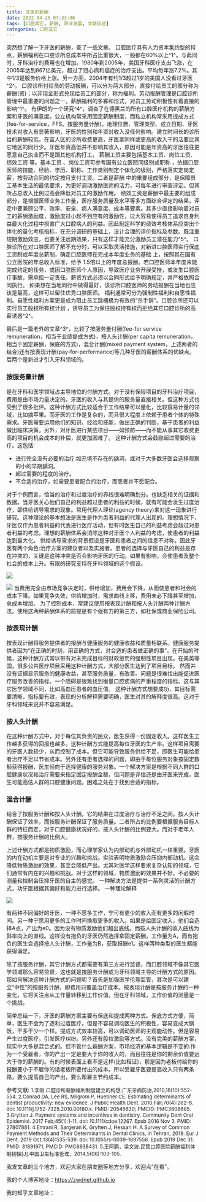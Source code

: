 ```yaml
---
title: 牙医的薪酬
date: 2022-04-25 07:33:06
tags: [口腔其它, 薪酬, 职业发展, 文献综述]
categories: 口腔其它
---
```

突然想了解一下牙医的薪酬，查了一些文章。
口腔医疗具有人力资本集约型的特点，薪酬福利在口腔诊所总成本中所占比重很大，一般都在60%以上^1^。与此同时，牙科治疗的费用也在增加。1980年到2005年，美国牙科医疗支出飞涨，在2005年达到867亿美元，超过了冠心病和癌症的治疗支出。平均每年涨7.2%。其中1/3是服务价格上涨。另一方面，2004年有约1/3超过1岁的美国人没看过牙医^2^。
口腔诊所付给员的劳动报酬，可以分为两大部分，直接付给员工的部分称为薪酬(资)；以非现金形式兑现给员工的部分，称为福利。劳动报酬管理是口腔诊所管理中最重要的问题之一。薪酬福利的多寡和形式，对员工劳动积极性有着直接的影响^1^。
有伊朗的一个研究^4^，调查了在德黑兰的所有口腔医疗机构的薪酬方案和牙医的满意度。公立机构常采用固定薪酬制度，而私立机构常采用提成方式(fee-for-service，FFS。按服务量计酬)。地理位置、管理类型、成立日期、牙医技术对收入有显著影响，牙医的性别和年资对收入没任何影响。建立时间长的诊所给的薪酬较低。在富人区的诊所收费更高，牙医拿同样或更高的收入干的活要比其它地区的同行少。牙医年资高低并不影响其收入，原因可能是年资高的牙医往往更愿意自己执业而不是跟其他机构打工。
薪酬工资主要包括基本工资、岗位工资、绩效工资 等。基本工资 、岗位工资可参考国有公立医院同级别或职称 ，依据口腔医师的技能、经验、学历、职称、工作类别制定个体化的级别，严格落实定岗定薪，按劳动合同的约定按月支付工资。二者是薪酬 中的重要组成部分，是保障员工基本生活的最低要求，为更好调动激励医师的活力，可每年进行审查评定。但其所占总收入比例过高会降低对员工的激励作用。
绩效工资是薪酬中最主要的组成部分，是根据医师业务工作量，医疗服务质量及水平等多方面综合评定的结果，评定中要兼顾公平、效率、安全、病人满意度、成本等要素。其多少直接影响着对员工的薪酬激励度，激励度过小起不到应有的激励性，过大容易使得员工追求自身利益最大化过程中损害广大口腔病人的利益。因此制定科学的绩效考核体系应突出个体化的量化考核指标，在充分调研的基础上，设计合理的评价指标及参数。既注重短期激励效应，也要关注远期效果，只有这样才能充分激励员工潜在能力^5^。
口腔诊所在对口腔医师了解不充分时，可以采取灵活措施，对新进口腔医师实行保底工资制或年度总薪制，确定口腔医师在完成本年度业务的基础  上，按照其在国有公立医院的年总收入标准，给予  1.5倍以上的年度总报酬。若口腔医师本年度未能  完成约定的任务，或因口腔医师个人原因，导致医疗业务开展受挫，或发生口腔医疗事故，需承担一定责任。薪资方式必须以合同形式给予明确规定，并严格依照合同执行。
如果想在当地同行中做得最好，该诊所口腔医师的劳动报酬在当地也应该是最高，这样可以留住优秀口腔医师。
福利通常可分为强制性福利和自愿性福利。自愿性福利方案更是成为阻止员工跳槽极为有效的“杀手锏”。口腔诊所还可以实行员工股权所有权计划 ，诱导员工为保住股权持有权而拒绝其它口腔诊所的高薪诱惑^2^。

最后是一篇老外的文章^3^，比较了按服务量付酬(fee-for service remuneration，相当于业绩提成方式)，按人头计酬(per capita remuneration，相当于固定薪酬，保底的方式)，混合计酬(mixed payment system，上述两者的结合)还有按表现计酬(pay-for-performance)等几种牙医的薪酬体系的优缺点。后两个是新进才引入牙科领域的。
### 按服务量计酬
是在牙科和医学领域占主导地位的付酬方式。对于没有保险项目的牙科治疗项目，费用是由市场力量决定的。牙医的收入与其提供的服务量直接相关。但这种方式也受到了很多批评。这种计酬方式比较适合于工作结果可以量化，比较容易计量的领域，比如摘苹果。而牙医的工作是复杂的，而且很大程度上依赖于患者个体的特殊需求。牙医需要运用他们的知识、经验和技能，做出正确的判断，基于患者的利益做出临床决策。另外，对牙医进行某些项目——如预防——而不能从事其它收费更高的项目的机会成本的补偿，就更加困难了。
这种计酬方式会鼓励超过需要的治疗。这包括:
- 进行完全没有必要的治疗:如充填不存在的龋洞，或对于大多数牙医会选择观察的小的早期龋洞。
- 超过需要的程度的治疗。
- 不合适的治疗，如需要患者配合的治疗，而患者并不愿配合。

对于个例而言，恰当的治疗和过度治疗的界线很难明确划分。也缺乏相关的证据和数据。当牙医关心他们自己的利益超过患者的利益的时候，就有可能会发生过度治疗，即供给诱导需求的现象。常用代理人理论(agency theory)来对这一现象进行研究。这种理论的基本想法是医生是作为患者利益的代理人出现的。理想情况下，牙医仅作为患者利益的代表进行医疗活动，但有时医生自己的利益考虑会超过对患者利益的考虑。理想的薪酬体系会消除这种对牙医个人利益的考虑，使患者的利益达到最大化。
供给诱导需求的背景假设是牙医和患者之间的信息不对称。因此牙医有两个角色:治疗方案的建议者以及实施者。患者的选择与牙医自己的利益是存在冲突的，关键是这种冲突是否会影响牙医的行动。如果有影响，会使患者及整个社会的成本上升。有限的研究支持在牙科领域的这个假设。

![](https://zymblog-1258069789.cos.ap-chengdu.myqcloud.com/blog0293-salary/01.jpg)

![](https://zymblog-1258069789.cos.ap-chengdu.myqcloud.com/blog0293-salary/02.jpg)
当费用完全由市场竞争决定时，供给增加，费用会下降，从而使患者和社会的成本下降。如果竞争失效，供给增加时，需求曲线上移，费用未必下降甚至增加，总成本增加。
为了控制成本，常建议使用按表现计酬和按人头计酬两种计酬方法。使用这两种薪酬体系的前提是有个强有力的第三方，如社保或商业保险公司。

### 按表现计酬
按表现计酬将服务提供者的报酬与健康服务的健康收益和质量相联系。健康服务提供者因为“在正确的时刻，用正确的方式，对合适的患者做正确的事”。在开始的时候，这种计酬方式常以带有对未完成目标的财政惩罚的强制性项目出现。在美英等国，很多公共医疗项目采用这种计酬方式，大部分医生达到了项目目标。
然而并没有证据显示服务的健康收益，甚至服务质量，有改善。问题是很难找出能促进医疗服务改善的指标。一个阻碍是很难找到衡量口腔疾病的严重程度的指标。这与其它医学领域不同，比如高血压患者的血压值。
这种计酬方式想要成功，其目标需要清晰，指标要有效，表现的分析解释需要明确，医生对其的解释度很高。这对于牙科领域来说并不容易满足。
### 按人头计酬
在这种计酬方式中，对于每位其负责的民众，医生获得一份固定收入。这样医生工作越多获得的回报也越多。这种计酬方式能提高每位牙医的生产率。这样项目需要的牙医人数较少，从而控制了成本。但它可能导致服务供给不足，即医生可能给患者治疗不足以节省成本。另外还有患者选择的问题，即由于每位服务对象按固定数额获得报酬，医生倾向于选择健康的服务对象。一个解决方案是根据不同人群的口腔健康状况和治疗需要来指定固定报酬金额，但问题是评估还是由牙医来完成，医生可能高估人群的口腔健康问题。困难之处在于找到合适的指标。
### 混合计酬
结合了按服务计酬和按人头计酬。它的结果在过度治疗与治疗不足之间。按人头计酬保证了效率，而按服务计酬保证了服务质量。二者所占的比例要根据服务目标人群的特征而定，对于口腔健康状况好的，按人头计酬的比例要大。而对于老年人群，按服务计酬的比例大。

上述计酬方式都是物质激励，而心理学家认为内部动机与外部动机一样重要。牙医的内在动机主要是对专业的兴趣和挑战。实验表明物质激励会压抑内部动机。这会降低物质激励的效果，甚至会降低产出。尤其对医学这样要求复杂认知的领域，它们通常有内在的兴趣和挑战。对于这样的领域，物质激励的效果并不好。不必要的测量和控制会压抑牙医的自主的感觉。
一种解决方法是提供一系列灵活的计酬方式，功牙医根据其偏好和能力进行选择。
一种理论解释

![](https://zymblog-1258069789.cos.ap-chengdu.myqcloud.com/blog0293-salary/03.jpg)

有两种不同偏好的牙医，一种不愿多工作，宁可有更少的收入而有更多的闲暇时间。另一种宁愿用更多的工作时间换取更多的收入。如果是给固定收入，他们会选择A点，产出为e0。因为没有物质激励他们超出底线。而按人头计酬的收入曲线为斜率向上的直线。这样没有抱负的牙医仍然选择拿固定薪酬，工作量为A，而有抱负的医生会选择按人头计酬，工作量为B，获取报酬e1。这样两种类型的医生都能获得满足。

除了按服务计酬，其它计酬方式都需要有第三方进行监督，而口腔领域不像其它医学领域那么容易监督，这也就是按服务计酬成为牙科领域主导的计酬方式的原因。那如何解决这种计酬方式的问题呢？首先是加强医学伦理监管，其次是可以建立“中性”的按服务计酬，即费用只覆盖治疗成本。按表现计酬是按服务计酬的一种变化，它将关注点从工作量转移到工作价值。但在牙科领域，工作价值的测量是一个挑战。


简单总结一下，牙医的薪酬方案主要有保底和提成两种方式。保底方式方便，简单，医生不会为了逐利过度医疗。但是不容易调动医生的积极性，容易变成大锅饭，干多干少一个样。提成方式效率较高，可以调动医师的主观能动性。但是容易产生过度医疗，引发医疗纠纷。另外还有股权激励等方式。没有完美的薪酬方案，现实中大多是混合式的。但不管什么薪酬方案，市场经济的基本逻辑是不变的:作为一个受雇者，你的产出一定是要大于你的收入的，而且往往是你的剩余价值要远大于你的薪酬的。有的时候表面上看不是这样(比如租证)，那是因为老板付给你的报酬要小于不雇你的话老板所要付出的成本。所以受雇牙医要提高收入只有两条路，要么提高自己的产出，要么帮雇主节约成本。




参考文献:
<font size=2>
1.李刚.口腔诊所薪酬福利制度建立的构想.广东牙病防治,2010,18(10):552-554.
2.Conrad DA, Lee RS, Milgrom P, Huebner CE. Estimating determinants of dentist productivity: new evidence. J Public Health Dent. 2010 Fall;70(4):262-8. doi: 10.1111/j.1752-7325.2010.00180.x. PMID: 20545830; PMCID: PMC3808865.
3.Grytten J. Payment systems and incentives in dentistry. Community Dent Oral Epidemiol. 2017 Feb;45(1):1-11. doi: 10.1111/cdoe.12267. Epub 2016 Nov 3. PMID: 27807881.
4.Emrani R, Sargeran K, Grytten J, Hessari H. A Survey of Common Payment Methods and Their Determinants in Dental Clinics, in Tehran, 2018. Eur J Dent. 2019 Oct;13(4):535-539. doi: 10.1055/s-0039-1697556. Epub 2019 Dec 31. PMID: 31891971; PMCID: PMC6938431.
5.王阿鹏，梁文波.民营口腔医院薪酬福利体制初探[J].中国卫生标准管理，2014,5(06):103-105.
</font>


我发文章的三个地方，欢迎大家在朋友圈等地方分享，欢迎点“在看”。

我的个人博客地址：https://zwdnet.github.io

我的知乎文章地址：